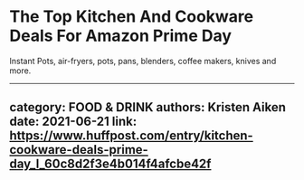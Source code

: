 # The Top Kitchen And Cookware Deals For Amazon Prime Day

Instant Pots, air-fryers, pots, pans, blenders, coffee makers, knives and more.

---
category: FOOD & DRINK
authors: Kristen Aiken
date: 2021-06-21
link: https://www.huffpost.com/entry/kitchen-cookware-deals-prime-day_l_60c8d2f3e4b014f4afcbe42f
---
